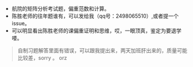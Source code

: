 - 航院的矩阵分析考试题，偏重范数和计算。
- 陈胜老师的往年题谁有，可以发给我（qq号：2498065510）,或者提一个issue。
- 可以明显看出陈胜老师的课偏重证明和思维，哎，一眼顶真，鉴定为要退学喽。



> 自制习题解答里面有错误，可以跟我提出来，两天加班肝出来的，质量可能比较差，sorry 。 orz

